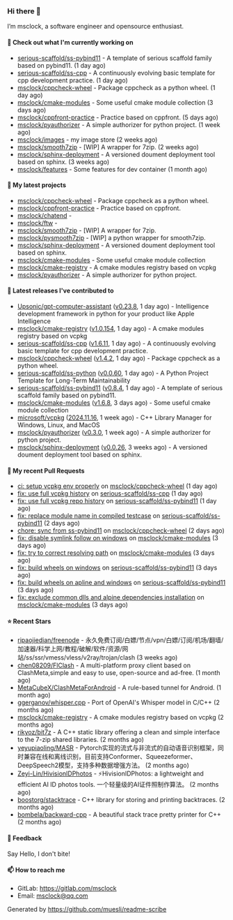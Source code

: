 ### Hi there 👋

I’m msclock, a software engineer and opensource enthusiast.

#### 👷 Check out what I'm currently working on

- [serious-scaffold/ss-pybind11](https://github.com/serious-scaffold/ss-pybind11) - A template of serious scaffold family based on pybind11. (1 day ago)
- [serious-scaffold/ss-cpp](https://github.com/serious-scaffold/ss-cpp) - A continuously evolving basic template for cpp development practice. (1 day ago)
- [msclock/cppcheck-wheel](https://github.com/msclock/cppcheck-wheel) - Package cppcheck as a python wheel. (1 day ago)
- [msclock/cmake-modules](https://github.com/msclock/cmake-modules) - Some useful cmake module collection (3 days ago)
- [msclock/cppfront-practice](https://github.com/msclock/cppfront-practice) - Practice based on cppfront. (5 days ago)
- [msclock/pyauthorizer](https://github.com/msclock/pyauthorizer) - A simple authorizer for python project. (1 week ago)
- [msclock/images](https://github.com/msclock/images) - my image store (2 weeks ago)
- [msclock/smooth7zip](https://github.com/msclock/smooth7zip) - [WIP] A wrapper for 7zip. (2 weeks ago)
- [msclock/sphinx-deployment](https://github.com/msclock/sphinx-deployment) - A versioned doument deployment tool based on sphinx. (3 weeks ago)
- [msclock/features](https://github.com/msclock/features) - Some features for dev container (1 month ago)

#### 🌱 My latest projects

- [msclock/cppcheck-wheel](https://github.com/msclock/cppcheck-wheel) - Package cppcheck as a python wheel.
- [msclock/cppfront-practice](https://github.com/msclock/cppfront-practice) - Practice based on cppfront.
- [msclock/chatend](https://github.com/msclock/chatend) - 
- [msclock/ftw](https://github.com/msclock/ftw) - 
- [msclock/smooth7zip](https://github.com/msclock/smooth7zip) - [WIP] A wrapper for 7zip.
- [msclock/pysmooth7zip](https://github.com/msclock/pysmooth7zip) - [WIP] a python wrapper for smooth7zip.
- [msclock/sphinx-deployment](https://github.com/msclock/sphinx-deployment) - A versioned doument deployment tool based on sphinx.
- [msclock/cmake-modules](https://github.com/msclock/cmake-modules) - Some useful cmake module collection
- [msclock/cmake-registry](https://github.com/msclock/cmake-registry) - A cmake modules registry based on vcpkg
- [msclock/pyauthorizer](https://github.com/msclock/pyauthorizer) - A simple authorizer for python project.

#### 🔭 Latest releases I've contributed to

- [Upsonic/gpt-computer-assistant](https://github.com/Upsonic/gpt-computer-assistant) ([v0.23.8](https://github.com/Upsonic/gpt-computer-assistant/releases/tag/v0.23.8), 1 day ago) - Intelligence development framework in python for your product like Apple Intelligence
- [msclock/cmake-registry](https://github.com/msclock/cmake-registry) ([v1.0.154](https://github.com/msclock/cmake-registry/releases/tag/v1.0.154), 1 day ago) - A cmake modules registry based on vcpkg
- [serious-scaffold/ss-cpp](https://github.com/serious-scaffold/ss-cpp) ([v1.6.11](https://github.com/serious-scaffold/ss-cpp/releases/tag/v1.6.11), 1 day ago) - A continuously evolving basic template for cpp development practice.
- [msclock/cppcheck-wheel](https://github.com/msclock/cppcheck-wheel) ([v1.4.2](https://github.com/msclock/cppcheck-wheel/releases/tag/v1.4.2), 1 day ago) - Package cppcheck as a python wheel.
- [serious-scaffold/ss-python](https://github.com/serious-scaffold/ss-python) ([v0.0.60](https://github.com/serious-scaffold/ss-python/releases/tag/v0.0.60), 1 day ago) - A Python Project Template for Long-Term Maintainability
- [serious-scaffold/ss-pybind11](https://github.com/serious-scaffold/ss-pybind11) ([v0.8.4](https://github.com/serious-scaffold/ss-pybind11/releases/tag/v0.8.4), 1 day ago) - A template of serious scaffold family based on pybind11.
- [msclock/cmake-modules](https://github.com/msclock/cmake-modules) ([v1.6.8](https://github.com/msclock/cmake-modules/releases/tag/v1.6.8), 3 days ago) - Some useful cmake module collection
- [microsoft/vcpkg](https://github.com/microsoft/vcpkg) ([2024.11.16](https://github.com/microsoft/vcpkg/releases/tag/2024.11.16), 1 week ago) - C&#43;&#43; Library Manager for Windows, Linux, and MacOS
- [msclock/pyauthorizer](https://github.com/msclock/pyauthorizer) ([v0.3.0](https://github.com/msclock/pyauthorizer/releases/tag/v0.3.0), 1 week ago) - A simple authorizer for python project.
- [msclock/sphinx-deployment](https://github.com/msclock/sphinx-deployment) ([v0.0.26](https://github.com/msclock/sphinx-deployment/releases/tag/v0.0.26), 3 weeks ago) - A versioned doument deployment tool based on sphinx.

#### 🔨 My recent Pull Requests

- [ci: setup vcpkg env properly](https://github.com/msclock/cppcheck-wheel/pull/44) on [msclock/cppcheck-wheel](https://github.com/msclock/cppcheck-wheel) (1 day ago)
- [fix: use full vcpkg history](https://github.com/serious-scaffold/ss-cpp/pull/397) on [serious-scaffold/ss-cpp](https://github.com/serious-scaffold/ss-cpp) (1 day ago)
- [fix: use full vcpkg repo history](https://github.com/serious-scaffold/ss-pybind11/pull/11) on [serious-scaffold/ss-pybind11](https://github.com/serious-scaffold/ss-pybind11) (1 day ago)
- [fix: replace module name in compiled testcase](https://github.com/serious-scaffold/ss-pybind11/pull/3) on [serious-scaffold/ss-pybind11](https://github.com/serious-scaffold/ss-pybind11) (2 days ago)
- [chore: sync from ss-pybind11](https://github.com/msclock/cppcheck-wheel/pull/43) on [msclock/cppcheck-wheel](https://github.com/msclock/cppcheck-wheel) (2 days ago)
- [fix: disable symlink follow on windows](https://github.com/msclock/cmake-modules/pull/131) on [msclock/cmake-modules](https://github.com/msclock/cmake-modules) (3 days ago)
- [fix: try to correct resolving path](https://github.com/msclock/cmake-modules/pull/130) on [msclock/cmake-modules](https://github.com/msclock/cmake-modules) (3 days ago)
- [fix: build wheels on windows](https://github.com/serious-scaffold/ss-pybind11/pull/2) on [serious-scaffold/ss-pybind11](https://github.com/serious-scaffold/ss-pybind11) (3 days ago)
- [fix: build wheels on apline and windows](https://github.com/serious-scaffold/ss-pybind11/pull/1) on [serious-scaffold/ss-pybind11](https://github.com/serious-scaffold/ss-pybind11) (3 days ago)
- [fix: exclude common dlls and alpine dependencies installation](https://github.com/msclock/cmake-modules/pull/129) on [msclock/cmake-modules](https://github.com/msclock/cmake-modules) (3 days ago)

#### ⭐ Recent Stars

- [ripaojiedian/freenode](https://github.com/ripaojiedian/freenode) - 永久免费订阅/白嫖/节点/vpn/白嫖/订阅/机场/翻墙/加速器/科学上网/教程/破解/软件/资源/网站/ss/ssr/vmess/vless/v2ray/trojan/clash (3 weeks ago)
- [chen08209/FlClash](https://github.com/chen08209/FlClash) - A multi-platform proxy client based on ClashMeta,simple and easy to use, open-source and ad-free. (1 month ago)
- [MetaCubeX/ClashMetaForAndroid](https://github.com/MetaCubeX/ClashMetaForAndroid) - A rule-based tunnel for Android. (1 month ago)
- [ggerganov/whisper.cpp](https://github.com/ggerganov/whisper.cpp) - Port of OpenAI&#39;s Whisper model in C/C&#43;&#43; (2 months ago)
- [msclock/cmake-registry](https://github.com/msclock/cmake-registry) - A cmake modules registry based on vcpkg (2 months ago)
- [rikyoz/bit7z](https://github.com/rikyoz/bit7z) - A C&#43;&#43; static library offering a clean and simple interface to the 7-zip shared libraries. (2 months ago)
- [yeyupiaoling/MASR](https://github.com/yeyupiaoling/MASR) - Pytorch实现的流式与非流式的自动语音识别框架，同时兼容在线和离线识别，目前支持Conformer、Squeezeformer、DeepSpeech2模型，支持多种数据增强方法。 (2 months ago)
- [Zeyi-Lin/HivisionIDPhotos](https://github.com/Zeyi-Lin/HivisionIDPhotos) - ⚡️HivisionIDPhotos: a lightweight and efficient AI ID photos tools. 一个轻量级的AI证件照制作算法。 (2 months ago)
- [boostorg/stacktrace](https://github.com/boostorg/stacktrace) - C&#43;&#43; library for storing and printing backtraces. (2 months ago)
- [bombela/backward-cpp](https://github.com/bombela/backward-cpp) - A beautiful stack trace pretty printer for C&#43;&#43; (2 months ago)

#### 💬 Feedback

Say Hello, I don't bite!

#### 📫 How to reach me

- GitLab: https://gitlab.com/msclock
- Email: msclock@qq.com

Generated by https://github.com/muesli/readme-scribe
